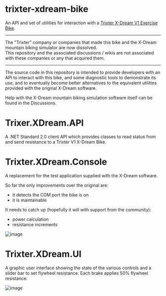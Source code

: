 # trixter-xdream-bike
An API and set of utilities for interaction with a [Trixter X-Dream V1 Exercise Bike](https://www.amazon.co.uk/Trixter-X-Dream-Interactive-Exercise-Bike/dp/B008VOQXDA).

---

The "Trixter" company or companies that made this bike and the X-Dream mountain biking simulator are now dissolved.  
This repository and the associated discussions / wikis are not associated with these companies or any that acquired them.

---

The source code in this repository is intended to provide developers with an API to interact with this bike, and some diagnostic tools to demonstrate its use, and to eventually become better alternatives to the equivalent utilities provided with the original X-Dream software.

Help with the X-Dream mountain biking simulation software itself can be found in the Discussions.

# Trixer.XDream.API

A .NET Standard 2.0 client API which provides classes to read status from and send resistance to a Trixter V1 X-Dream Bike.

# Trixter.XDream.Console

A replacement for the test application supplied with the X-Dream software.

So far the only improvements over the original are:
- it detects the COM port the bike is on
- it is maintainable

It needs to catch up (hopefully it will with support from the community):
- power calculation
- resistance increments

![image](https://user-images.githubusercontent.com/29954900/146271192-187b01aa-af90-4301-acab-8ea95e26bbd9.png)


# Trixter.XDream.UI

A graphic user interface showing the state of the various controls and a slider bar to set flywheel resistance.
Each brake applies 50% flywheel resistance.

![image](https://user-images.githubusercontent.com/29954900/146271821-94389020-e35c-4e8e-8cf3-ab6b4fa3377d.png)

